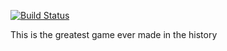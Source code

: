 [![Build Status](https://travis-ci.org/Heilvitar/TicTacToe.svg)](https://travis-ci.org/Heilvitar/TicTacToe.svg)

This is the greatest game ever made in the history
